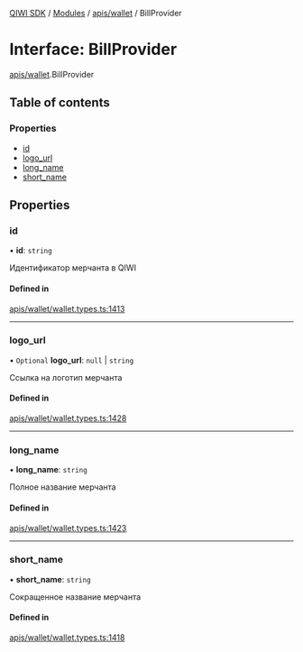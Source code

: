 [QIWI SDK](../README.md) / [Modules](../modules.md) / [apis/wallet](../modules/apis_wallet.md) / BillProvider

# Interface: BillProvider

[apis/wallet](../modules/apis_wallet.md).BillProvider

## Table of contents

### Properties

- [id](apis_wallet.BillProvider.md#id)
- [logo\_url](apis_wallet.BillProvider.md#logo_url)
- [long\_name](apis_wallet.BillProvider.md#long_name)
- [short\_name](apis_wallet.BillProvider.md#short_name)

## Properties

### id

• **id**: `string`

Идентификатор мерчанта в QIWI

#### Defined in

[apis/wallet/wallet.types.ts:1413](https://github.com/AlexXanderGrib/node-qiwi-sdk/blob/8cf62fb/src/apis/wallet/wallet.types.ts#L1413)

___

### logo\_url

• `Optional` **logo\_url**: ``null`` \| `string`

Ссылка на логотип мерчанта

#### Defined in

[apis/wallet/wallet.types.ts:1428](https://github.com/AlexXanderGrib/node-qiwi-sdk/blob/8cf62fb/src/apis/wallet/wallet.types.ts#L1428)

___

### long\_name

• **long\_name**: `string`

Полное название мерчанта

#### Defined in

[apis/wallet/wallet.types.ts:1423](https://github.com/AlexXanderGrib/node-qiwi-sdk/blob/8cf62fb/src/apis/wallet/wallet.types.ts#L1423)

___

### short\_name

• **short\_name**: `string`

Сокращенное название мерчанта

#### Defined in

[apis/wallet/wallet.types.ts:1418](https://github.com/AlexXanderGrib/node-qiwi-sdk/blob/8cf62fb/src/apis/wallet/wallet.types.ts#L1418)
